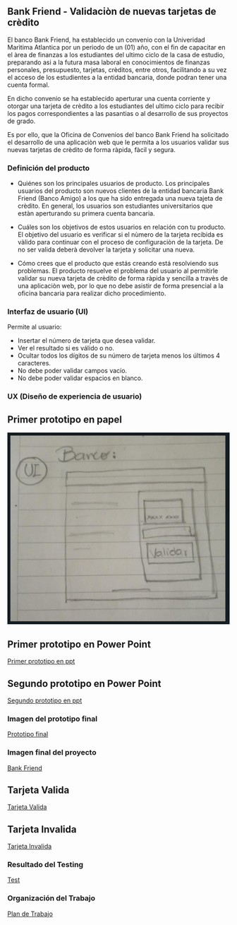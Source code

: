 ## Bank Friend - Validaciòn de nuevas tarjetas de crèdito 

El banco Bank Friend, ha establecido un convenio con la Univeridad Marìtima Atlantica por un periodo de un (01) año,
con el fin de capacitar en el àrea de finanzas a los estudiantes del ultimo ciclo de la casa de estudio, preparando asi 
a la futura masa laboral en conocimientos de finanzas personales, presupuesto, tarjetas, crèditos, entre otros, 
facilitando a su vez el acceso de los estudientes a la entidad bancaria, donde podran tener una cuenta formal. 

En dicho convenio se ha establecido aperturar una cuenta corriente y otorgar una tarjeta de crèdito a los estudiantes 
del ultimo ciclo para recibir los pagos correspondientes a las pasantias o al desarrollo de sus proyectos de grado.

Es por ello, que la Oficina de Convenios del banco Bank Friend ha solicitado el desarrollo de una aplicaciòn web
que le permita a los usuarios validar sus nuevas tarjetas de crèdito de forma ràpida, fàcil y segura.

### Definición del producto

* Quiénes son los principales usuarios de producto.
Los principales usuarios del producto son nuevos clientes de la entidad bancaria Bank Friend (Banco Amigo) 
a los que ha sido entregada una nueva tajeta de crèdito.
En general, los usuarios son estudiantes universitarios que estàn aperturando su primera cuenta bancaria.

* Cuáles son los objetivos de estos usuarios en relación con tu producto.
El objetivo del usuario es verificar si el nùmero de la tarjeta recibida es vàlido para continuar 
con el proceso de configuraciòn de la tarjeta. De no ser valida deberà devolver la tarjeta y solicitar una nueva.

* Cómo crees que el producto que estás creando está resolviendo sus problemas.
El producto resuelve el problema del usuario al permitirle validar su nueva tarjeta de crèdito 
de forma ràpida y sencilla a travès de una aplicaciòn web, por lo que no debe asistir de forma presencial 
a la oficina bancaria para realizar dicho procedimiento.

### Interfaz de usuario (UI)

Permite al usuario:

* Insertar el número de tarjeta que desea validar.
* Ver el resultado si es válido o no.
* Ocultar todos los dígitos de su número de tarjeta menos los últimos 4 caracteres.
* No debe poder validar campos vacío.
* No debe poder validar espacios en blanco.

### UX (Diseño de experiencia de usuario)

## Primer prototipo en papel

![Primer prototipo en papel](src\public\prototipo_papel.png)

## Primer prototipo en Power Point

[Primer prototipo en ppt](src\public\prototipo_ppt_1.png)

## Segundo prototipo en Power Point

[Segundo prototipo en ppt](src\public\prototipo_ppt_2.png)

### Imagen del prototipo final

[Prototipo final](src\public\prototipo_ppt_final.png)

### Imagen final del proyecto

[Bank Friend](src\public\bf_product.png)

## Tarjeta Valida

[Tarjeta Valida](src\public\card_valid.png)

## Tarjeta Invalida

[Tarjeta Invalida](src\public\card_invalid.png)

### Resultado del Testing

[Test](src\public\test.png)

### Organización del Trabajo

[Plan de Trabajo](src\public\plan.png)
